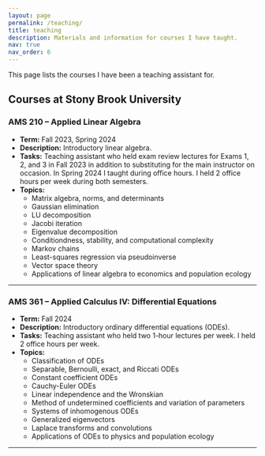 ```yaml
---
layout: page
permalink: /teaching/
title: teaching
description: Materials and information for courses I have taught.
nav: true
nav_order: 6
---
```


This page lists the courses I have been a teaching assistant for.

## Courses at Stony Brook University

### **AMS 210 – Applied Linear Algebra**

- **Term:** Fall 2023, Spring 2024
- **Description:** Introductory linear algebra.
- **Tasks:** Teaching assistant who held exam review lectures for Exams 1, 2, and 3 in Fall 2023 in addition to substituting for the main instructor on occasion. In Spring 2024 I taught during office hours. I held 2 office hours per week during both semesters.
- **Topics:**
  - Matrix algebra, norms, and determinants
  - Gaussian elimination
  - LU decomposition
  - Jacobi iteration
  - Eigenvalue decomposition
  - Conditiondness, stability, and computational complexity
  - Markov chains
  - Least-squares regression via pseudoinverse
  - Vector space theory
  - Applications of linear algebra to economics and population ecology
---

### **AMS 361 – Applied Calculus IV: Differential Equations**

- **Term:** Fall 2024
- **Description:** Introductory ordinary differential equations (ODEs).
- **Tasks:** Teaching assistant who held two 1-hour lectures per week. I held 2 office hours per week.
- **Topics:**
  - Classification of ODEs  
  - Separable, Bernoulli, exact, and Riccati ODEs
  - Constant coefficient ODEs
  - Cauchy-Euler ODEs
  - Linear independence and the Wronskian
  - Method of undetermined coefficients and variation of parameters
  - Systems of inhomogenous ODEs
  - Generalized eigenvectors
  - Laplace transforms and convolutions
  - Applications of ODEs to physics and population ecology
---

